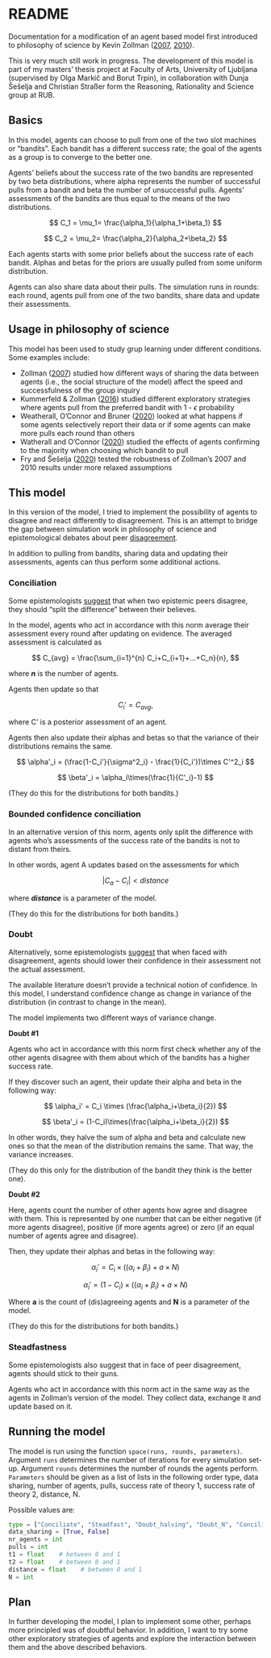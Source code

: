 # README

Documentation for a modification of an agent based model first introduced to philosophy of science by Kevin Zollman ([2007](https://www.cambridge.org/core/journals/philosophy-of-science/article/communication-structure-of-epistemic-communities/B1A3770084C04C26A3533626E7AABBFD), [2010](https://link.springer.com/article/10.1007/s10670-009-9194-6)).

This is very much still work in progress. The development of this model is part of my masters’ thesis project at Faculty of Arts, University of Ljubljana (supervised by Olga Markič and Borut Trpin), in collaboration with Dunja Šešelja and Christian Straßer form the Reasoning, Rationality and Science group at RUB.

## Basics

In this model, agents can choose to pull from one of the two slot machines or “bandits”. Each bandit has a different success rate; the goal of the agents as a group is to converge to the better one.

Agents’ beliefs about the success rate of the two bandits are represented by two beta distributions, where alpha represents the number of successful pulls from a bandit and beta the number of unsuccessful pulls. Agents’ assessments of the bandits are thus equal to the means of the two distributions. 

$$
C_1 = \mu_1= \frac{\alpha_1}{\alpha_1+\beta_1}
$$

$$
C_2 = \mu_2= \frac{\alpha_2}{\alpha_2+\beta_2}
$$

Each agents starts with some prior beliefs about the success rate of each bandit. Alphas and betas for the priors are usually pulled from some uniform distribution.

Agents can also share data about their pulls. The simulation runs in rounds: each round, agents pull from one of the two bandits, share data and update their assessments.

## Usage in philosophy of science

This model has been used to study grup learning under different conditions. Some examples include:

- Zollman ([2007](https://www.cambridge.org/core/journals/philosophy-of-science/article/communication-structure-of-epistemic-communities/B1A3770084C04C26A3533626E7AABBFD)) studied how different ways of sharing the data between agents (i.e., the social structure of the model) affect the speed and successfulness of the group inquiry
- Kummerfeld & Zollman ([2016](https://www.journals.uchicago.edu/doi/full/10.1093/bjps/axv013)) studied different exploratory strategies where agents pull from the preferred bandit with 1 - $\epsilon$ probability
- Weatherall, O’Connor and Bruner ([2020](https://www.journals.uchicago.edu/doi/10.1093/bjps/axy062)) looked at what happens if some agents selectively report their data or if some agents can make more pulls each round than others
- Watherall and O’Connor ([2020](https://link.springer.com/article/10.1007/s11229-019-02520-2)) studied the effects of agents confirming to the majority when choosing which bandit to pull
- Fry and Šešelja ([2020](https://www.journals.uchicago.edu/doi/10.1093/bjps/axy039)) tested the robustness of Zollman’s 2007 and 2010 results under more relaxed assumptions

## This model

In this version of the model, I tried to implement the possibility of agents to disagree and react differently to disagreement. This is an attempt to bridge the gap between simulation work in philosophy of science and epistemological debates about peer [disagreement](https://plato.stanford.edu/entries/disagreement/). 

In addition to pulling from bandits, sharing data and updating their assessments, agents can thus perform some additional actions.

### Conciliation

Some epistemologists [suggest](https://www.jstor.org/stable/4494542) that when two epistemic peers disagree, they should “split the difference” between their believes. 

In the model, agents who act in accordance with this norm average their assessment every round after updating on evidence. The averaged assessment is calculated as 

 

$$
C_{avg} = \frac{\sum_{i=1}^{n} C_i+C_{i+1}+...+C_n}{n},
$$

where ***n*** is the number of agents. 

Agents then update so that 

$$
C_i' = C_{avg},
$$


where C’ is a posterior assessment of an agent. 

Agents then also update their alphas and betas so that the variance of their distributions remains the same.

$$
\alpha'_i = (\frac{1-C_i'}{\sigma^2_i} - \frac{1}{C_i'})\times C'^2_i
$$

$$
\beta'_i = \alpha_i\times(\frac{1}{C'_i}-1)
$$

(They do this for the distributions for both bandits.)

### Bounded confidence conciliation

In an alternative version of this norm, agents only split the difference with agents who’s assessments of the success rate of the bandits is not to distant from theirs. 

In other words, agent A updates based on the assessments for which 

 

$$
|C_a - C_i| < distance
$$

where *********distance********* is a parameter of the model.

(They do this for the distributions for both bandits.)

### Doubt

Alternatively, some epistemologists [suggest](https://academic.oup.com/book/35093/chapter/299156015) that when faced with disagreement, agents should lower their confidence in their assessment not the actual assessment. 

The available literature doesn’t provide a technical notion of confidence. In this model, I understand  confidence change as change in variance of the distribution (in contrast to change in the mean).

The model implements two different ways of variance change.

****************Doubt #1****************

Agents who act in accordance with this norm first check whether any of the other agents disagree with them about which of the bandits has a higher success rate. 

If they discover such an agent, their update their alpha and beta in the following way:

$$
\alpha_i' = C_i \times (\frac{\alpha_i+\beta_i}{2})
$$

$$
\beta'_i = (1-C_i)\times(\frac{\alpha_i+\beta_i}{2})
$$

In other words, they halve the sum of alpha and beta and calculate new ones so that the mean of the distribution remains the same. That way, the variance increases. 

(They do this only for the distribution of the bandit they think is the better one).

********************Doubt #2********************

Here, agents count the number of other agents how agree and disagree with them. This is represented by one number that can be either negative (if more agents disagree), positive (if more agents agree) or zero (if an equal number of agents agree and disagree).

Then, they update their alphas and betas in the following way:

$$
\alpha_i' = C_i \times ((\alpha_i+\beta_i) + a \times N)
$$

$$
\alpha_i' = (1 - C_i) \times ((\alpha_i+\beta_i) + a \times N)
$$

Where **a** is the count of (dis)agreeing agents and **N** is a parameter of the model.

(They do this for the distributions for both bandits.)

### Steadfastness

Some epistemologists also suggest that in face of peer disagreement, agents should stick to their guns. 

Agents who act in accordance with this norm act in the same way as the agents in Zollman’s version of the model. They collect data, exchange it and update based on it.

## Running the model

The model is run using the function `space(runs, rounds, parameters)`. Argument `runs` determines the number of iterations for every simulation set-up. Argument `rounds` determines the number of rounds the agents perform. `Parameters` should be given as a list of lists  in the following order type, data sharing, number of agents, pulls, success rate of theory 1, success rate of theory 2, distance, N. 

Possible values are:

```python
type = ["Conciliate", "Steadfast", "Doubt_halving", "Doubt_N", "Conciliate_degree"]
data_sharing = [True, False]
nr_agents = int
pulls = int
t1 = float    # between 0 and 1
t2 = float    # between 0 and 1
distance = float    # between 0 and 1
N = int
```

## Plan

In further developing the model, I plan to implement some other, perhaps more principled was of doubtful behavior. In addition, I want to try some other exploratory strategies of agents and explore the interaction between them and the above described behaviors.

